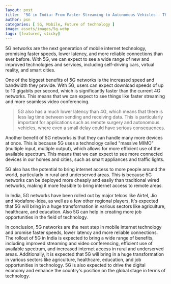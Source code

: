 ```yaml
---
layout: post
title:  "5G in India: From Faster Streaming to Autonomous Vehicles - The Benefits You Need to Know"
author: psn
categories: [ 5G, Mobile, Future of technology ]
image: assets/images/5g.webp
tags: [featured, sticky]
---
```


5G networks are the next generation of mobile internet technology, promising faster speeds, lower latency, and more reliable connections than ever before. With 5G, we can expect to see a wide range of new and improved technologies and services, including self-driving cars, virtual reality, and smart cities.

One of the biggest benefits of 5G networks is the increased speed and bandwidth they provide. With 5G, users can expect download speeds of up to 10 gigabits per second, which is significantly faster than the current 4G networks. This means that we can expect to see things like faster streaming and more seamless video conferencing.

>5G also has a much lower latency than 4G, which means that there is less lag time between sending and receiving data. This is particularly important for applications such as remote surgery and autonomous vehicles, where even a small delay could have serious consequences.

Another benefit of 5G networks is that they can handle many more devices at once. This is because 5G uses a technology called "massive MIMO" (multiple input, multiple output), which allows for more efficient use of the available spectrum. This means that we can expect to see more connected devices in our homes and cities, such as smart appliances and traffic lights.

5G also has the potential to bring internet access to more people around the world, particularly in rural and underserved areas. This is because 5G networks can be deployed more cheaply and easily than traditional wired networks, making it more feasible to bring internet access to remote areas.

In India, 5G networks have been rolled out by major telcos like Airtel, Jio and Vodafone-Idea, as well as a few other regional players. It's expected that 5G will bring in a huge transformation in various sectors like agriculture, healthcare, and education. Also 5G can help in creating more job opportunities in the field of technology.

In conclusion, 5G networks are the next step in mobile internet technology and promise faster speeds, lower latency and more reliable connections. The rollout of 5G in India is expected to bring a wide range of benefits, including improved streaming and video conferencing, efficient use of available spectrum, and increased internet access in rural and underserved areas. Additionally, it is expected that 5G will bring in a huge transformation in various sectors like agriculture, healthcare, education, and job opportunities in technology. 5G is also expected to drive the digital economy and enhance the country's position on the global stage in terms of technology.